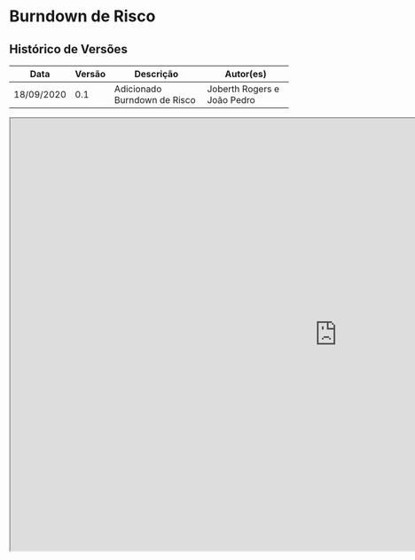 # Burndown de Risco 

## Histórico de Versões
| Data     | Versão   | Descrição | Autor(es) |
| --- | --- | --- | --- | 
| 18/09/2020 | 0.1 | Adicionado Burndown de Risco | Joberth Rogers e João Pedro | 

<iframe width="1178" height="780" src="https://docs.google.com/spreadsheets/d/e/2PACX-1vRmik998vrZaVo7KB-gzXJLggsjLPZFQ-qHuJCca_K7Jh3ZepbzUtai0dA6eQWC2yoNXbct66f7idzP/pubhtml?gid=2054055569&amp;single=true&amp;widget=true&amp;headers=false"></iframe>
